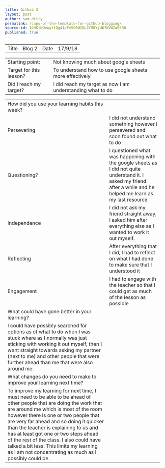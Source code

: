 ```yaml
---
title: Github 2
layout: post
author: sam.ditty
permalink: /copy-of-the-template-for-github-blogging/
source-id: 1GHKtNQvwgttQg41pFm5O0dIULZYMOYjU6fNVWZaSSR8
published: true
---
```

<table>
  <tr>
    <td>Title</td>
    <td>Blog 2</td>
    <td>Date</td>
    <td>17/9/18</td>
  </tr>
</table>


<table>
  <tr>
    <td>Starting point:</td>
    <td>Not knowing much about google sheets</td>
  </tr>
  <tr>
    <td>Target for this lesson?</td>
    <td>To understand how to use google sheets more effectively</td>
  </tr>
  <tr>
    <td>Did I reach my target? </td>
    <td>I did reach my target as now I am understanding what to do</td>
  </tr>
</table>


<table>
  <tr>
    <td>How did you use your learning habits this week?</td>
    <td></td>
  </tr>
  <tr>
    <td>Persevering</td>
    <td>I did not understand something however I persevered and soon found out what to do </td>
  </tr>
  <tr>
    <td>Questioning?</td>
    <td>I questioned what was happening with the google sheets as I did not quite understand it. I asked my friend after a while and he helped me learn as my last resource</td>
  </tr>
  <tr>
    <td>Independence</td>
    <td>I did not ask my friend straight away, I asked him after everything else as I wanted to work it out myself. </td>
  </tr>
  <tr>
    <td>Reflecting</td>
    <td>After everything that I did, I had to reflect on what I had done to make sure that I understood it </td>
  </tr>
  <tr>
    <td>Engagement</td>
    <td>I had to engage with the teacher so that I could get as much of the lesson as possible </td>
  </tr>
  <tr>
    <td>What could have gone better in your learning?</td>
    <td></td>
  </tr>
  <tr>
    <td>I could have possibly searched for options as of what to do when I was stuck where as I normally was just sticking with working it out myself, then I went straight towards asking my partner (next to me) and other people that were further ahead than me that were also around me.</td>
    <td></td>
  </tr>
  <tr>
    <td>What changes do you need to make to improve your learning next time?</td>
    <td></td>
  </tr>
  <tr>
    <td>To improve my learning for next time, I must need to be able to be ahead of other people that are doing the work that are around me which is most of the room however there is one or two people that are very far ahead and so doing it quicker than the teacher is explaining to us and has at least got one or two steps ahead of the rest of the class. I also could have talked a bit less. This limits my learning as I am not concentrating as much as I possibly could be.</td>
    <td></td>
  </tr>
</table>


